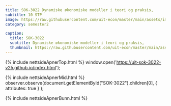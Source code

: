 ```yaml
---
title: SOK-3022 Dynamiske økonomiske modeller i teori og praksis,
subtitle: 10 STP
image: https://raw.githubusercontent.com/uit-econ/master/main/assets/img/SOK-3022.png
category: semester2

caption:
  title: SOK-3022 
  subtitle: Dynamiske økonomiske modeller i teori og praksis,
  thumbnail: https://raw.githubusercontent.com/uit-econ/master/main/assets/img/SOK-3022.png
---
```



{% include nettsideApnerTop.html %}
window.open('https://uit-sok-3022-v25.github.io/index.html');

{% include nettsideApnerMid.html %} 
observer.observe(document.getElementById("SOK-3022").children[0], { attributes: true } );

{% include nettsideApnerBunn.html %}
